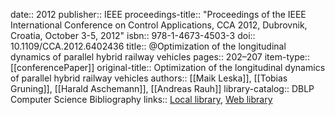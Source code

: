 date:: 2012
publisher:: IEEE
proceedings-title:: "Proceedings of the IEEE International Conference on Control Applications, CCA 2012, Dubrovnik, Croatia, October 3-5, 2012"
isbn:: 978-1-4673-4503-3
doi:: 10.1109/CCA.2012.6402436
title:: @Optimization of the longitudinal dynamics of parallel hybrid railway vehicles
pages:: 202–207
item-type:: [[conferencePaper]]
original-title:: Optimization of the longitudinal dynamics of parallel hybrid railway vehicles
authors:: [[Maik Leska]], [[Tobias Gruning]], [[Harald Aschemann]], [[Andreas Rauh]]
library-catalog:: DBLP Computer Science Bibliography
links:: [Local library](zotero://select/groups/2386895/items/YUPF9AQM), [Web library](https://www.zotero.org/groups/2386895/items/YUPF9AQM)
